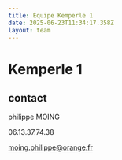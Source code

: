 ```yaml
---
title: Équipe Kemperle 1
date: 2025-06-23T11:34:17.358Z
layout: team
---
```


# Kemperle 1



## contact 

philippe MOING

06.13.37.74.38 

moing.philippe@orange.fr

